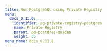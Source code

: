 ```yaml
---
title: Run PostgreSQL using Private Registry
menu:
  docs_0.11.0:
    identifier: pg-private-registry-postgres
    name: Private Registry
    parent: pg-postgres-guides
    weight: 35
menu_name: docs_0.11.0
---
```


